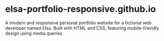 # elsa-portfolio-responsive.github.io
A modern and responsive personal portfolio website for a fictional web developer named Elsa. Built with HTML and CSS, featuring mobile-friendly design using media queries.
